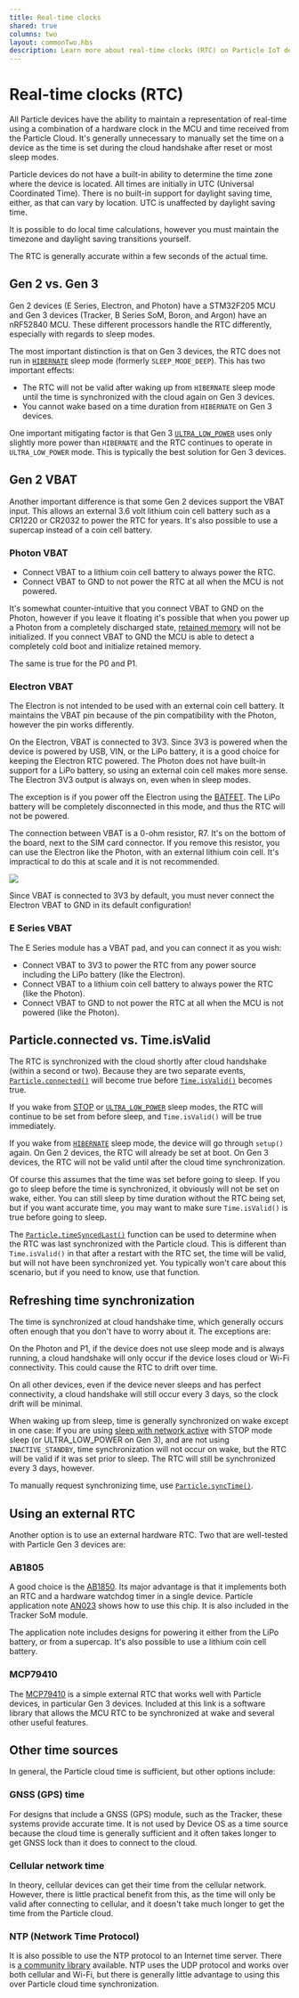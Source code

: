 ```yaml
---
title: Real-time clocks
shared: true
columns: two
layout: commonTwo.hbs
description: Learn more about real-time clocks (RTC) on Particle IoT devices
---
```


# Real-time clocks (RTC)

All Particle devices have the ability to maintain a representation of real-time using a combination of a hardware clock in the MCU and time received from the Particle Cloud. It's generally unnecessary to manually set the time on a device as the time is set during the cloud handshake after reset or most sleep modes.

Particle devices do not have a built-in ability to determine the time zone where the device is located. All times are initially in UTC (Universal Coordinated Time). There is no built-in support for daylight saving time, either, as that can vary by location. UTC is unaffected by daylight saving time. 

It is possible to do local time calculations, however you must maintain the timezone and daylight saving transitions yourself.

The RTC is generally accurate within a few seconds of the actual time.

## Gen 2 vs. Gen 3

Gen 2 devices (E Series, Electron, and Photon) have a STM32F205 MCU and Gen 3 devices (Tracker, B Series SoM, Boron, and Argon) have an nRF52840 MCU. These different processors handle the RTC differently, especially with regards to sleep modes.

The most important distinction is that on Gen 3 devices, the RTC does not run in [`HIBERNATE`](/cards/firmware/sleep-sleep/hibernate-systemsleepmode/) sleep mode (formerly `SLEEP_MODE_DEEP`). This has two important effects:

- The RTC will not be valid after waking up from `HIBERNATE` sleep mode until the time is synchronized with the cloud again on Gen 3 devices.
- You cannot wake based on a time duration from `HIBERNATE` on Gen 3 devices.

One important mitigating factor is that Gen 3 [`ULTRA_LOW_POWER`](/cards/firmware/sleep-sleep/ultra_low_power-systemsleepmode/) uses only slightly more power than `HIBERNATE` and the RTC continues to operate in `ULTRA_LOW_POWER` mode. This is typically the best solution for Gen 3 devices.

## Gen 2 VBAT

Another important difference is that some Gen 2 devices support the VBAT input. This allows an external 3.6 volt lithium coin cell battery such as a CR1220 or CR2032 to power the RTC for years. It's also possible to use a supercap instead of a coin cell battery.

### Photon VBAT

- Connect VBAT to a lithium coin cell battery to always power the RTC.
- Connect VBAT to GND to not power the RTC at all when the MCU is not powered.

It's somewhat counter-intuitive that you connect VBAT to GND on the Photon, however if you leave it floating it's possible that when you power up a Photon from a completely discharged state, [retained memory](/cards/firmware/backup-ram-sram/backup-ram-sram/) will not be initialized. If you connect VBAT to GND the MCU is able to detect a completely cold boot and initialize retained memory.

The same is true for the P0 and P1.

### Electron VBAT

The Electron is not intended to be used with an external coin cell battery. It maintains the VBAT pin because of the pin compatibility 
with the Photon, however the pin works differently.

On the Electron, VBAT is connected to 3V3. Since 3V3 is powered when the device is powered by USB, VIN, or the LiPo battery, it is a good choice for keeping the Electron RTC powered. The Photon does not have built-in support for a LiPo battery, so using an external coin cell makes more sense. The Electron 3V3 output is always on, even when in sleep modes.

The exception is if you power off the Electron using the [BATFET](/firmware/low-power/device-powerdown/). The LiPo battery will be completely disconnected in this mode, and thus the RTC will not be powered. 

The connection between VBAT is a 0-ohm resistor, R7. It's on the bottom of the board, next to the SIM card connector. If you remove this resistor, you can use the Electron like the Photon, with an external lithium coin cell. It's impractical to do this at scale and it is not recommended. 

![](/assets/images/Electron-R7.png)

Since VBAT is connected to 3V3 by default, you must never connect the Electron VBAT to GND in its default configuration!

### E Series VBAT

The E Series module has a VBAT pad, and you can connect it as you wish:

- Connect VBAT to 3V3 to power the RTC from any power source including the LiPo battery (like the Electron).
- Connect VBAT to a lithium coin cell battery to always power the RTC (like the Photon).
- Connect VBAT to GND to not power the RTC at all when the MCU is not powered (like the Photon).


## Particle.connected vs. Time.isValid

The RTC is synchronized with the cloud shortly after cloud handshake (within a second or two). Because they are two separate events, 
[`Particle.connected()`](/cards/firmware/cloud-functions/particle-connected/) will become true before [`Time.isValid()`](/cards/firmware/time/isvalid/) becomes true.

If you wake from [STOP](/cards/firmware/sleep-sleep/stop-systemsleepmode/) or [`ULTRA_LOW_POWER`](/cards/firmware/sleep-sleep/ultra_low_power-systemsleepmode/) sleep modes, the RTC will continue to be set from before sleep, and `Time.isValid()` will be true immediately.

If you wake from [`HIBERNATE`](/cards/firmware/sleep-sleep/hibernate-systemsleepmode/) sleep mode, the device will go through `setup()` again. On Gen 2 devices, the RTC will already be set at boot. On Gen 3 devices, the RTC will not be valid until after the cloud time synchronization.

Of course this assumes that the time was set before going to sleep. If you go to sleep before the time is synchronized, it obviously will not be set on wake, either. You can still sleep by time duration without the RTC being set, but if you want accurate time, you may want to make sure `Time.isValid()` is true before going to sleep.

The [`Particle.timeSyncedLast()`](/cards/firmware/cloud-functions/particle-timesyncedlast/#particle-timesyncedlast-) function can be used to determine when the RTC was last synchronized with the Particle cloud. This is different than `Time.isValid()` in that after a restart with the RTC set, the time will be valid, but will not have been synchronized yet. You typically won't care about this scenario, but if you need to know, use that function.

## Refreshing time synchronization

The time is synchronized at cloud handshake time, which generally occurs often enough that you don't have to worry about it. The exceptions are:

On the Photon and P1, if the device does not use sleep mode and is always running, a cloud handshake will only occur if the device loses cloud or Wi-Fi connectivity. This could cause the RTC to drift over time.

On all other devices, even if the device never sleeps and has perfect connectivity, a cloud handshake will still occur every 3 days, so the clock drift will be minimal.

When waking up from sleep, time is generally synchronized on wake except in one case: If you are using [sleep with network active](/cards/firmware/sleep-sleep/network-systemsleepconfiguration/) with STOP mode sleep (or ULTRA_LOW_POWER on Gen 3), and are not using `INACTIVE_STANDBY`, time synchronization will not occur on wake, but the RTC will be valid if it was set prior to sleep. The RTC will still be synchronized every 3 days, however.

To manually request synchronizing time, use [`Particle.syncTime()`](/cards/firmware/cloud-functions/particle-synctime/).

## Using an external RTC

Another option is to use an external hardware RTC. Two that are well-tested with Particle Gen 3 devices are:

### AB1805

A good choice is the [AB1850](https://github.com/rickkas7/AB1805_RK). Its major advantage is that it implements both an RTC and a hardware watchdog timer in a single device. Particle application note [AN023](/hardware/best-practices/watchdog-timers/#advanced-watchdog-ab1805) shows how to use this chip. It is also included in the Tracker SoM module.

The application note includes designs for powering it either from the LiPo battery, or from a supercap. It's also possible to use a lithium coin cell battery.

### MCP79410

The [MCP79410](https://github.com/rickkas7/MCP79410RK) is a simple external RTC that works well with Particle devices, in particular Gen 3 devices. Included at this link is a software library that allows the MCU RTC to be synchronized at wake and several other useful features.


## Other time sources

In general, the Particle cloud time is sufficient, but other options include:

### GNSS (GPS) time

For designs that include a GNSS (GPS) module, such as the Tracker, these systems provide accurate time. It is not used by Device OS as a time source because the cloud time is generally sufficient and it often takes longer to get GNSS lock than it does to connect to the cloud.

### Cellular network time

In theory, cellular devices can get their time from the cellular network. However, there is little practical benefit from this, as the time will only be valid after connecting to cellular, and it doesn't take much longer to get the time from the Particle cloud.

### NTP (Network Time Protocol)

It is also possible to use the NTP protocol to an Internet time server. There is [a community library](/reference/device-os/libraries/n/NtpTime/) available. NTP uses the UDP protocol and works over both cellular and Wi-Fi, but there is generally little advantage to using this over Particle cloud time synchronization.

